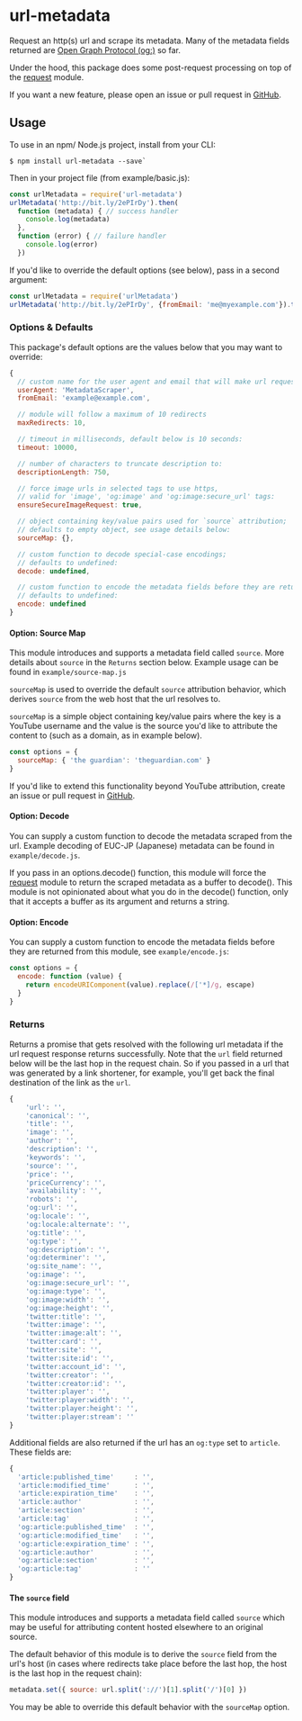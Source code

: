 # url-metadata

Request an http(s) url and scrape its metadata. Many of the metadata fields returned are [Open Graph Protocol (og:)](http://ogp.me/) so far.

Under the hood, this package does some post-request processing on top of the [request](https://www.npmjs.com/package/request) module.

If you want a new feature, please open an issue or pull request in [GitHub](https://github.com/laurengarcia/url-metadata).


## Usage

To use in an npm/ Node.js project, install from your CLI:
```
$ npm install url-metadata --save`
```

Then in your project file (from example/basic.js):
```javascript
const urlMetadata = require('url-metadata')
urlMetadata('http://bit.ly/2ePIrDy').then(
  function (metadata) { // success handler
    console.log(metadata)
  },
  function (error) { // failure handler
    console.log(error)
  })
```

If you'd like to override the default options (see below), pass in a second argument:
```javascript
const urlMetadata = require('urlMetadata')
urlMetadata('http://bit.ly/2ePIrDy', {fromEmail: 'me@myexample.com'}).then(...)
```

### Options & Defaults
This package's default options are the values below that you may want to override:
```javascript
{
  // custom name for the user agent and email that will make url request:
  userAgent: 'MetadataScraper',
  fromEmail: 'example@example.com',

  // module will follow a maximum of 10 redirects
  maxRedirects: 10,

  // timeout in milliseconds, default below is 10 seconds:
  timeout: 10000,

  // number of characters to truncate description to:
  descriptionLength: 750,

  // force image urls in selected tags to use https,
  // valid for 'image', 'og:image' and 'og:image:secure_url' tags:
  ensureSecureImageRequest: true,

  // object containing key/value pairs used for `source` attribution;
  // defaults to empty object, see usage details below:
  sourceMap: {},

  // custom function to decode special-case encodings;
  // defaults to undefined:
  decode: undefined,

  // custom function to encode the metadata fields before they are returned;
  // defaults to undefined:
  encode: undefined
}
```

#### Option: Source Map
This module introduces and supports a metadata field called `source`. More details about `source` in the `Returns` section below. Example usage can be found in `example/source-map.js`

`sourceMap` is used to override the default `source` attribution behavior, which derives `source` from the web host that the url resolves to.

`sourceMap` is a simple object containing key/value pairs where the key is a YouTube username and the value is the source you'd like to attribute the content to (such as a domain, as in example below).
```javascript
const options = {
  sourceMap: { 'the guardian': 'theguardian.com' }
}
```

If you'd like to extend this functionality beyond YouTube attribution, create an issue or pull request in [GitHub](https://github.com/LevelNewsOrg/url-metadata).

#### Option: Decode
You can supply a custom function to decode the metadata scraped from the url. Example decoding of EUC-JP (Japanese) metadata can be found in `example/decode.js`.

If you pass in an options.decode() function, this module will force the [request](https://www.npmjs.com/package/request) module to return the scraped metadata as a buffer to decode(). This module is not opinionated about what you do in the decode() function, only that it accepts a buffer as its argument and returns a string.

#### Option: Encode
You can supply a custom function to encode the metadata fields before they are returned from this module, see `example/encode.js`:
```javascript
const options = {
  encode: function (value) {
    return encodeURIComponent(value).replace(/['*]/g, escape)
  }
}
```

### Returns
Returns a promise that gets resolved with the following url metadata if the url request response returns successfully. Note that the `url` field returned below will be the last hop in the request chain. So if you passed in a url that was generated by a link shortener, for example, you'll get back the final destination of the link as the `url`.
```javascript
{
    'url': '',
    'canonical': '',
    'title': '',
    'image': '',
    'author': '',
    'description': '',
    'keywords': '',
    'source': '',
    'price': '',
    'priceCurrency': '',
    'availability': '',
    'robots': '',
    'og:url': '',
    'og:locale': '',
    'og:locale:alternate': '',
    'og:title': '',
    'og:type': '',
    'og:description': '',
    'og:determiner': '',
    'og:site_name': '',
    'og:image': '',
    'og:image:secure_url': '',
    'og:image:type': '',
    'og:image:width': '',
    'og:image:height': '',
    'twitter:title': '',
    'twitter:image': '',
    'twitter:image:alt': '',
    'twitter:card': '',
    'twitter:site': '',
    'twitter:site:id': '',
    'twitter:account_id': '',
    'twitter:creator': '',
    'twitter:creator:id': '',
    'twitter:player': '',
    'twitter:player:width': '',
    'twitter:player:height': '',
    'twitter:player:stream': ''
}
```

Additional fields are also returned if the url has an `og:type` set to `article`. These fields are:
```javascript
{
  'article:published_time'     : '',
  'article:modified_time'      : '',
  'article:expiration_time'    : '',
  'article:author'             : '',
  'article:section'            : '',
  'article:tag'                : '',
  'og:article:published_time'  : '',
  'og:article:modified_time'   : '',
  'og:article:expiration_time' : '',
  'og:article:author'          : '',
  'og:article:section'         : '',
  'og:article:tag'             : ''
}
```

#### The `source` field
This module introduces and supports a metadata field called `source` which may be useful for attributing content hosted elsewhere to an original source.

The default behavior of this module is to derive the `source` field from the url's host (in cases where redirects take place before the last hop, the host is the last hop in the request chain):
```javascript
metadata.set({ source: url.split('://')[1].split('/')[0] })
```

You may be able to override this default behavior with the `sourceMap` option.
